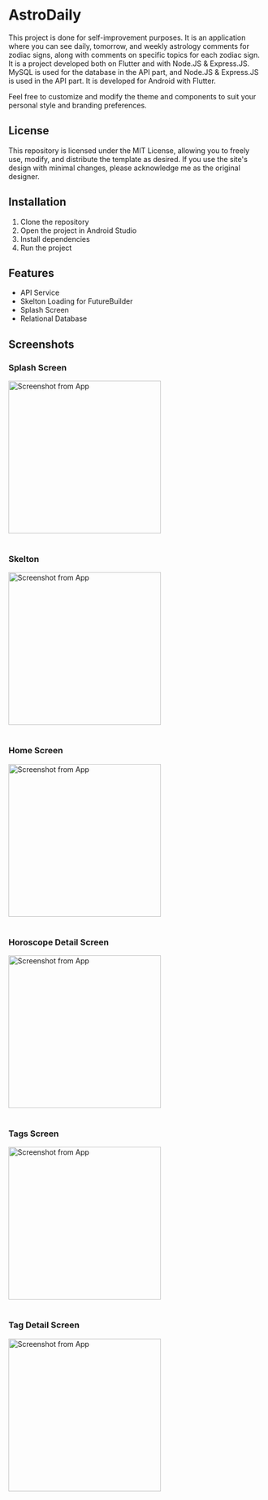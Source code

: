 # AstroDaily

This project is done for self-improvement purposes. It is an application where you can see daily, tomorrow, and weekly astrology comments for zodiac signs, along with comments on specific topics for each zodiac sign. It is a project developed both on Flutter and with Node.JS & Express.JS. MySQL is used for the database in the API part, and Node.JS & Express.JS is used in the API part. It is developed for Android with Flutter.

Feel free to customize and modify the theme and components to suit your personal style and branding preferences.

## License

This repository is licensed under the MIT License, allowing you to freely use, modify, and distribute the template as desired. If you use the site's design with minimal changes, please acknowledge me as the original designer.

## Installation
1. Clone the repository
2. Open the project in Android Studio
3. Install dependencies
4. Run the project

## Features
- API Service
- Skelton Loading for FutureBuilder
- Splash Screen
- Relational Database

## Screenshots

### Splash Screen
<img src="/screenshots/SplashScreen.png" alt="Screenshot from App" width="300" />
<br><br>

### Skelton
<img src="/screenshots/Skelton.png" alt="Screenshot from App" width="300" />
<br><br>

### Home Screen
<img src="/screenshots/HomeScreen.png" alt="Screenshot from App" width="300" />
<br><br>

### Horoscope Detail Screen
<img src="/screenshots/HoroscopeDetailScreen.png" alt="Screenshot from App" width="300" />
<br><br>

### Tags Screen
<img src="/screenshots/TagsScreen.png" alt="Screenshot from App" width="300" />
<br><br>

### Tag Detail Screen
<img src="/screenshots/TagDetailScreen.png" alt="Screenshot from App" width="300" />
<br><br>